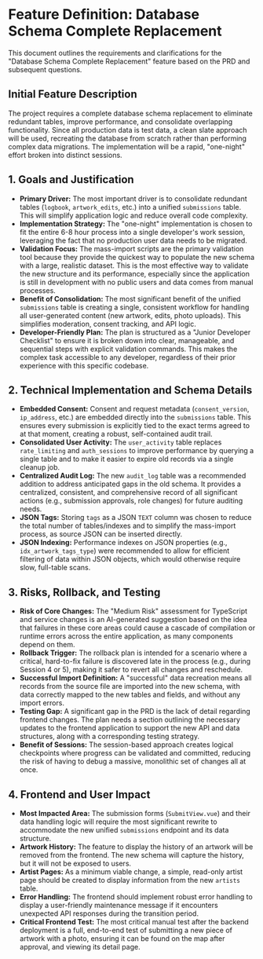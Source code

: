 # Feature Definition: Database Schema Complete Replacement

This document outlines the requirements and clarifications for the "Database Schema Complete Replacement" feature based on the PRD and subsequent questions.

## Initial Feature Description

The project requires a complete database schema replacement to eliminate redundant tables, improve performance, and consolidate overlapping functionality. Since all production data is test data, a clean slate approach will be used, recreating the database from scratch rather than performing complex data migrations. The implementation will be a rapid, "one-night" effort broken into distinct sessions.

## 1. Goals and Justification

- **Primary Driver:** The most important driver is to consolidate redundant tables (`logbook`, `artwork_edits`, etc.) into a unified `submissions` table. This will simplify application logic and reduce overall code complexity.
- **Implementation Strategy:** The "one-night" implementation is chosen to fit the entire 6-8 hour process into a single developer's work session, leveraging the fact that no production user data needs to be migrated.
- **Validation Focus:** The mass-import scripts are the primary validation tool because they provide the quickest way to populate the new schema with a large, realistic dataset. This is the most effective way to validate the new structure and its performance, especially since the application is still in development with no public users and data comes from manual processes.
- **Benefit of Consolidation:** The most significant benefit of the unified `submissions` table is creating a single, consistent workflow for handling all user-generated content (new artwork, edits, photo uploads). This simplifies moderation, consent tracking, and API logic.
- **Developer-Friendly Plan:** The plan is structured as a "Junior Developer Checklist" to ensure it is broken down into clear, manageable, and sequential steps with explicit validation commands. This makes the complex task accessible to any developer, regardless of their prior experience with this specific codebase.

## 2. Technical Implementation and Schema Details

- **Embedded Consent:** Consent and request metadata (`consent_version`, `ip_address`, etc.) are embedded directly into the `submissions` table. This ensures every submission is explicitly tied to the exact terms agreed to at that moment, creating a robust, self-contained audit trail.
- **Consolidated User Activity:** The `user_activity` table replaces `rate_limiting` and `auth_sessions` to improve performance by querying a single table and to make it easier to expire old records via a single cleanup job.
- **Centralized Audit Log:** The new `audit_log` table was a recommended addition to address anticipated gaps in the old schema. It provides a centralized, consistent, and comprehensive record of all significant actions (e.g., submission approvals, role changes) for future auditing needs.
- **JSON Tags:** Storing `tags` as a JSON `TEXT` column was chosen to reduce the total number of tables/indexes and to simplify the mass-import process, as source JSON can be inserted directly.
- **JSON Indexing:** Performance indexes on JSON properties (e.g., `idx_artwork_tags_type`) were recommended to allow for efficient filtering of data within JSON objects, which would otherwise require slow, full-table scans.

## 3. Risks, Rollback, and Testing

- **Risk of Core Changes:** The "Medium Risk" assessment for TypeScript and service changes is an AI-generated suggestion based on the idea that failures in these core areas could cause a cascade of compilation or runtime errors across the entire application, as many components depend on them.
- **Rollback Trigger:** The rollback plan is intended for a scenario where a critical, hard-to-fix failure is discovered late in the process (e.g., during Session 4 or 5), making it safer to revert all changes and reschedule.
- **Successful Import Definition:** A "successful" data recreation means all records from the source file are imported into the new schema, with data correctly mapped to the new tables and fields, and without any import errors.
- **Testing Gap:** A significant gap in the PRD is the lack of detail regarding frontend changes. The plan needs a section outlining the necessary updates to the frontend application to support the new API and data structures, along with a corresponding testing strategy.
- **Benefit of Sessions:** The session-based approach creates logical checkpoints where progress can be validated and committed, reducing the risk of having to debug a massive, monolithic set of changes all at once.

## 4. Frontend and User Impact

- **Most Impacted Area:** The submission forms (`SubmitView.vue`) and their data handling logic will require the most significant rewrite to accommodate the new unified `submissions` endpoint and its data structure.
- **Artwork History:** The feature to display the history of an artwork will be removed from the frontend. The new schema will capture the history, but it will not be exposed to users.
- **Artist Pages:** As a minimum viable change, a simple, read-only artist page should be created to display information from the new `artists` table.
- **Error Handling:** The frontend should implement robust error handling to display a user-friendly maintenance message if it encounters unexpected API responses during the transition period.
- **Critical Frontend Test:** The most critical manual test after the backend deployment is a full, end-to-end test of submitting a new piece of artwork with a photo, ensuring it can be found on the map after approval, and viewing its detail page.
